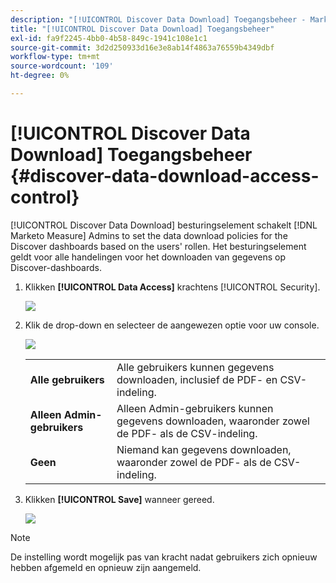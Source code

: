 ```yaml
---
description: "[!UICONTROL Discover Data Download] Toegangsbeheer - Marketo Measure - Productdocumentatie"
title: "[!UICONTROL Discover Data Download] Toegangsbeheer"
exl-id: fa9f2245-4bb0-4b58-849c-1941c108e1c1
source-git-commit: 3d2d250933d16e3e8ab14f4863a76559b4349dbf
workflow-type: tm+mt
source-wordcount: '109'
ht-degree: 0%

---
```


# [!UICONTROL Discover Data Download] Toegangsbeheer {#discover-data-download-access-control}

[!UICONTROL Discover Data Download] besturingselement schakelt [!DNL Marketo Measure] Admins to set the data download policies for the Discover dashboards based on the users&#39; rollen. Het besturingselement geldt voor alle handelingen voor het downloaden van gegevens op Discover-dashboards.

1. Klikken **[!UICONTROL Data Access]** krachtens [!UICONTROL Security].

   ![](assets/discover-data-download-access-control-1.png)

1. Klik de drop-down en selecteer de aangewezen optie voor uw console.

   ![](assets/discover-data-download-access-control-2.png)

   <table>
    <tr>
     <td><strong>Alle gebruikers</strong></td>
     <td>Alle gebruikers kunnen gegevens downloaden, inclusief de PDF- en CSV-indeling.</td>
    </tr>
    <tr>
     <td><strong>Alleen Admin-gebruikers</strong></td>
     <td>Alleen Admin-gebruikers kunnen gegevens downloaden, waaronder zowel de PDF- als de CSV-indeling.</td>
    </tr>
    <tr>
     <td><strong>Geen</strong></td>
     <td>Niemand kan gegevens downloaden, waaronder zowel de PDF- als de CSV-indeling.</td>
    </tr>
   </table>

1. Klikken **[!UICONTROL Save]** wanneer gereed.

   ![](assets/discover-data-download-access-control-3.png)

>[!NOTE]
>
>De instelling wordt mogelijk pas van kracht nadat gebruikers zich opnieuw hebben afgemeld en opnieuw zijn aangemeld.
